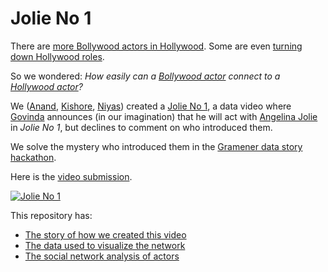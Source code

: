 # Jolie No 1

There are [more Bollywood actors in Hollywood](https://theculturetrip.com/asia/india/articles/the-10-most-famous-indian-actors-in-hollywood/). Some are even [turning down Hollywood roles](https://www.msn.com/en-in/entertainment/bollywood/bollywood-stars-who-turned-down-huge-hollywood-roles/ss-BBB0rhm).

So we wondered: *How easily can a [Bollywood actor](https://en.wikipedia.org/wiki/Bollywood) connect to a [Hollywood actor](https://en.wikipedia.org/wiki/Hollywood)?*

We ([Anand](https://www.linkedin.com/in/sanand0/), [Kishore](https://www.hackerrank.com/profile/kishmys61), [Niyas](https://www.linkedin.com/in/mohammedniyasp/)) created a [Jolie No 1](https://youtu.be/lcwMsPxPIjc), a data video where [Govinda](https://en.wikipedia.org/wiki/Govinda_(actor)) announces (in our imagination) that he will act with [Angelina Jolie](https://en.wikipedia.org/wiki/Angelina_Jolie) in *Jolie No 1*, but declines to comment on who introduced them.

We solve the mystery who introduced them in the [Gramener data story hackathon](https://www.meetup.com/meetup-group-EkjzkhLt/events/mwdhfryznbpb/).

Here is the [video submission](https://youtu.be/lcwMsPxPIjc).

[![Jolie No 1](https://img.youtube.com/vi/lcwMsPxPIjc/0.jpg)](http://www.youtube.com/watch?v=lcwMsPxPIjc "Jolie No 1")

This repository has:

- [The story of how we created this video](jolie-no-1.ipynb)
- [The data used to visualize the network](imdb-actor-pairing.ipynb)
- [The social network analysis of actors](shortest-path.ipynb)

